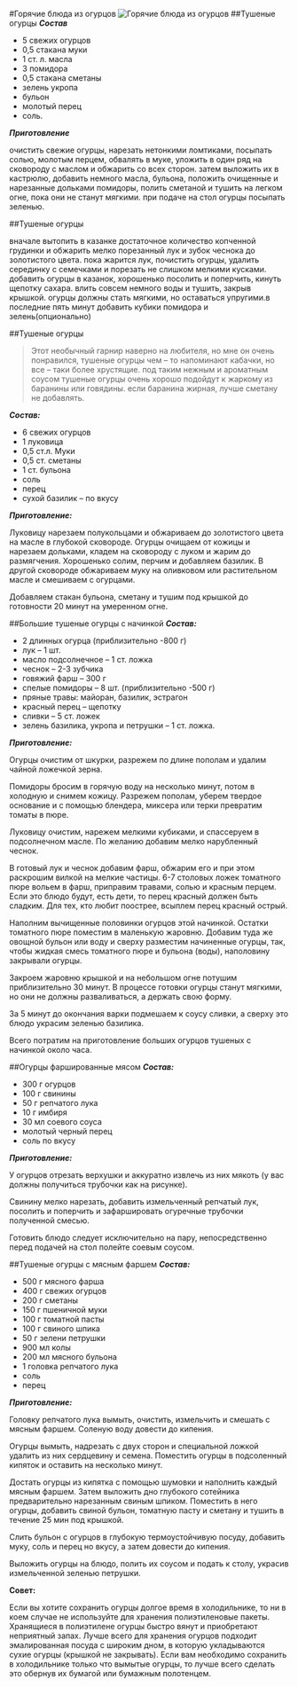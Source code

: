 ﻿#Горячие блюда из огурцов
![Горячие блюда из огурцов](/images/Kulinar/Second/ogur-myas.jpg 'Горячие блюда из огурцов')
##Тушеные огурцы
***Состав***

- 5 свежих огурцов
- 0,5 стакана муки
- 1 ст. л. масла
- 3 помидора
- 0,5 стакана сметаны
- зелень укропа
- бульон
- молотый перец
- соль.

***Приготовление***

очистить свежие огурцы, нарезать нетонкими ломтиками, посыпать солью, молотым перцем, обвалять в муке, уложить в один ряд на сковороду с маслом и обжарить со всех сторон. затем выложить их в кастрюлю, добавить немного масла, бульона, положить очищенные и нарезанные дольками помидоры, полить сметаной и тушить на легком огне, пока они не станут мягкими. при подаче на стол огурцы посыпать зеленью.

##Тушеные огурцы

вначале вытопить в казанке достаточное количество копченной грудинки и обжарить мелко порезанный лук и зубок чеснока до золотистого цвета. пока жарится лук, почистить огурцы, удалить серединку с семечками и порезать не слишком мелкими кусками. добавить огурцы в казанок, хорошенько посолить и поперчить, кинуть щепотку сахара. влить совсем немного воды и тушить, закрыв крышкой. огурцы должны стать мягкими, но оставаться упругими.в последние пять минут добавить кубики помидора и зелень(опционально)

##Тушеные огурцы

> Этот необычный гарнир наверно на любителя, но мне он очень понравился, тушеные огурцы чем – то напоминают кабачки, но все – таки более хрустящие. под таким нежным и ароматным соусом тушеные огурцы очень хорошо подойдут к жаркому из баранины или говядины. если баранина жирная, лучше сметану не добавлять.

***Состав:***

- 6 свежих огурцов
- 1 луковица
- 0,5 ст.л. Муки
- 0,5 ст. сметаны
- 1 ст. бульона
- соль
- перец
- сухой базилик – по вкусу

***Приготовление:***

Луковицу нарезаем полукольцами и обжариваем до золотистого цвета на масле в глубокой сковороде. Огурцы очищаем от кожицы и нарезаем дольками, кладем на сковороду с луком и жарим до размягчения. Хорошенько солим, перчим и добавляем базилик. В другой сковороде обжариваем муку на оливковом или растительном масле и смешиваем с огурцами.

Добавляем стакан бульона, сметану и тушим под крышкой до готовности 20 минут на умеренном огне.

##Большие тушеные огурцы с начинкой
***Состав:***

- 2 длинных огурца (приблизительно -800 г)
- лук – 1 шт.
- масло подсолнечное – 1 ст. ложка
- чеснок – 2-3 зубчика
- говяжий фарш – 300 г
- спелые помидоры – 8 шт. (приблизительно -500 г)
- пряные травы: майоран, базилик, эстрагон
- красный перец – щепотку
- сливки – 5 ст. ложек
- зелень базилика, укропа и петрушки – 1 ст. ложка.

***Приготовление:***

Огурцы очистим от шкурки, разрежем по длине пополам и удалим чайной ложечкой зерна.

Помидоры бросим в горячую воду на несколько минут, потом в холодную и снимем кожицу. Разрежем пополам, уберем твердое основание и с помощью блендера, миксера или терки превратим томаты в пюре.

Луковицу очистим, нарежем мелкими кубиками, и спассеруем в подсолнечном масле. По желанию добавим мелко нарубленный чеснок.

В готовый лук и чеснок добавим фарш, обжарим его и при этом раскрошим вилкой на мелкие частицы. 6-7 столовых ложек томатного пюре вольем в фарш, приправим травами, солью и красным перцем. Если это блюдо будут, есть дети, то перец красный должен быть сладким. Для тех, кто любит поострее, всыплем перец красный острый.

Наполним вычищенные половинки огурцов этой начинкой. Остатки томатного пюре поместим в маленькую жаровню. Добавим туда же овощной бульон или воду и сверху разместим начиненные огурцы, так, чтобы жидкая смесь томатного пюре и бульона (воды), наполовину закрывали огурцы.

Закроем жаровню крышкой и на небольшом огне потушим приблизительно 30 минут. В процессе готовки огурцы станут мягкими, но они не должны разваливаться, а держать свою форму.

За 5 минут до окончания варки подмешаем к соусу сливки, а сверху это блюдо украсим зеленью базилика.

Всего потратим на приготовление больших огурцов тушеных с начинкой около часа.

##Огурцы фаршированные мясом
***Состав:***

- 300 г огурцов
- 100 г свинины
- 50 г репчатого лука
- 10 г имбиря
- 30 мл соевого соуса
- молотый черный перец
- соль по вкусу

***Приготовление:***

У огурцов отрезать верхушки и аккуратно извлечь из них мякоть (у вас должны получиться трубочки как на рисунке).

Свинину мелко нарезать, добавить измельченный репчатый лук, посолить и поперчить и зафаршировать огуречные трубочки полученной смесью.

Готовить блюдо следует исключительно на пару, непосредственно перед подачей на стол полейте соевым соусом.

##Тушеные огурцы с мясным фаршем
***Состав:***

- 500 г мясного фарша
- 400 г свежих огурцов
- 200 г сметаны
- 150 г пшеничной муки
- 100 г томатной пасты
- 100 г свиного шпика
- 50 г зелени петрушки
- 900 мл колы
- 200 мл мясного бульона
- 1 головка репчатого лука
- соль
- перец

***Приготовление:***

Головку репчатого лука вымыть, очистить, измельчить и смешать с мясным фаршем. Соленую воду довести до кипения.

Огурцы вымыть, надрезать с двух сторон и специальной ложкой удалить из них сердцевину и семена. Поместить огурцы в подсоленный кипяток и оставить на несколько минут.

Достать огурцы из кипятка с помощью шумовки и наполнить каждый мясным фаршем. Затем выложить дно глубокого сотейника предварительно нарезанным свиным шпиком. Поместить в него огурцы, добавить свиной бульон, томатную пасту и сметану и тушить в течение 25 мин под крышкой.

Слить бульон с огурцов в глубокую термоустойчивую посуду, добавить муку, соль и перец но вкусу, а затем довести до кипения.

Выложить огурцы на блюдо, полить их соусом и подать к столу, украсив измельченной зеленью петрушки.

**Совет:**

Если вы хотите сохранить огурцы долгое время в холодильнике, то ни в коем случае не используйте для хранения полиэтиленовые пакеты. Хранящиеся в полиэтилене огурцы быстро вянут и приобретают неприятный запах. Лучше всего для хранения огурцов подходит эмалированная посуда с широким дном, в которую укладываются сухие огурцы (крышкой не закрывать). Если вам необходимо сохранить в холодильнике только что вымытые огурцы, то лучше всего сделать это обернув их бумагой или бумажным полотенцем.
